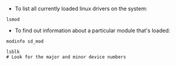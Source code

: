 * To list all currently loaded linux drivers on the system:
```
lsmod
```

* To find out information about a particular module that's loaded:
```
modinfo sd_mod

lsblk
# Look for the major and minor device numbers
```
